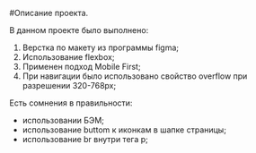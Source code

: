 #Описание проекта.

В данном проекте было выполнено:

1. Верстка по макету из программы figma;
2. Использование flexbox;
3. Применен подход Mobile First;
4. При навигации было использовано свойство overflow при разрешении 320-768px;


Есть сомнения в правильности:
- использовании БЭМ;
- использование buttom к иконкам в шапке страницы;
- использование br внутри тега p;
